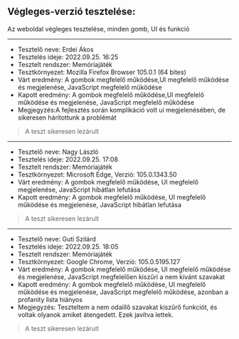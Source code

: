 ## Végleges-verzió tesztelése:
Az weboldal végleges tesztelése, minden gomb, UI és funkció 
___
- Tesztelő neve: Erdei Ákos
- Tesztelés ideje: 2022.09.25. 16:25
- Tesztelt rendszer: Memóriajáték
- Tesztkörnyezet: Mozilla Firefox Browser 105.0.1 (64 bites)   
- Várt eredmény: A gombok megfelelő működése,UI megfelelő működése és megjelenése, JavaScript megfelelő működése
- Kapott eredmény: A gombok megfelelő működése,UI megfelelő működése és megjelenése, JavaScript megfelelő működése
- Megjegyzés:A fejlesztés során komplikáció volt ui megjelenésében, de sikeresen hárítottunk a problémát
> A teszt sikeresen lezárult
___
- Tesztelő neve: Nagy László
- Tesztelés ideje: 2022.09.25. 17:08
- Tesztelt rendszer: Memóriajáték
- Tesztkörnyezet: Microsoft Edge, Verzió: 105.0.1343.50
- Várt eredmény: A gombok megfelelő működése, UI megfelelő megjelenése, JavaScript hibátlan lefutása
- Kapott eredmény: A gombok megfelelő működése, UI megfelelő működése és megjelenése, JavaScript hibátlan lefutása
> A teszt sikeresen lezárult
___
- Tesztelő neve: Guti Szilárd
- Tesztelés ideje: 2022.09.25. 18:05
- Tesztelt rendszer: Memóriajáték
- Tesztkörnyezet: Google Chrome, Verzió: 105.0.5195.127
- Várt eredmény: A gombok megfelelő működése, UI megfelelő működése és megjelenése, JavaScript megfelelően kiszűri a nem kívánt szavakat 
- Kapott eredmény: A gombok megfelelő működése, UI megfelelő működése és megjelenése, JavaScript megfelelő működése, azonban a profanity lista hiányos
- Megjegyzés: Teszteltem a nem odaillő szavakat kiszűrő funkciót, és voltak olyanok amiket átengedett. Ezek javítva lettek.
> A teszt sikeresen lezárult